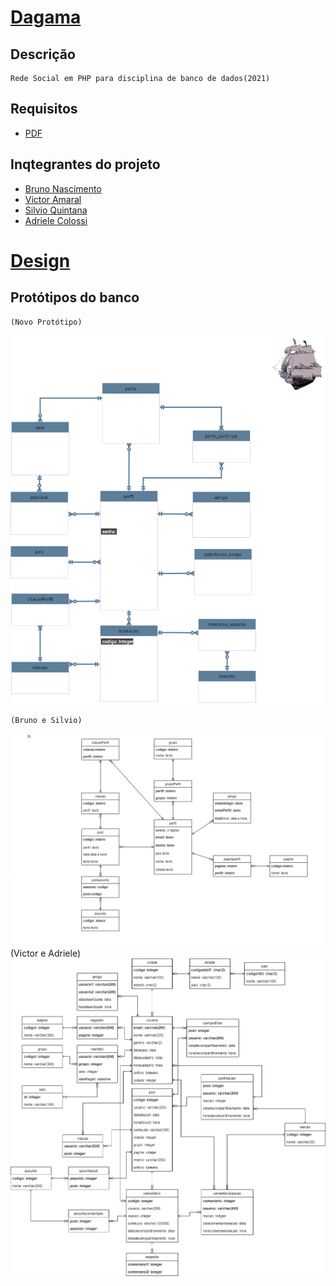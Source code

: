 # [Dagama](https://dagama.herokuapp.com/)
## Descrição
    Rede Social em PHP para disciplina de banco de dados(2021)
## Requisitos
* [PDF](https://github.com/Chipskein/dagama/blob/main/lista9-projeto.pdf)
## Inqtegrantes do projeto
* [Bruno Nascimento](https://github.com/Chipskein)
* [Victor Amaral](https://github.com/VictorAmaral22)
* [Silvio Quintana](https://github.com/SilvioGQ)
* [Adriele Colossi](https://github.com/adrielecolossi)

# [Design](https://www.figma.com/file/WmCnbvOqMdXhFGvoKSXfjT/dagama.com?node-id=2%3A2)

## Protótipos do banco
    (Novo Protótipo)
   ![dagama_proto](https://github.com/Chipskein/dagama/blob/main/imgs/dagama.png)
   
    (Bruno e Silvio)
   ![Image of Silvao](https://github.com/Chipskein/dagama/blob/main/imgs/facebook_silvio.png)
    (Victor e Adriele) 
  ![Image of Sictor](https://github.com/Chipskein/dagama/blob/main/imgs/victor-adriele.png)
